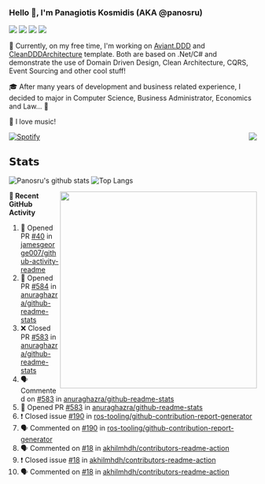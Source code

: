 ### Hello 👋, I'm Panagiotis Kosmidis (AKA @panosru)

[![](https://visitor-badge.glitch.me/badge?page_id=panosru-github-profile)](https://github.com/panosru) [![](https://img.shields.io/badge/-Panagiotis%20Kosmidis-blue?style=flat-square&logo=Linkedin&logoColor=white&link=https://www.linkedin.com/in/panagiotiskosmidis/)](https://www.linkedin.com/in/panagiotiskosmidis/) [![](https://img.shields.io/badge/-Europass%20CV-blue?style=flat-square&logo=microsoft-word&logoColor=white&link=https://europa.eu/!yX83UF)](https://europa.eu/!yX83UF) [![](https://img.shields.io/badge/-@panosru-%231DA1F2?style=flat-square&logo=twitter&logoColor=ffffff)](https://twitter.com/panosru)

🔭 Currently, on my free time, I'm working on [Aviant.DDD](https://github.com/panosru/Aviant.DDD) and [CleanDDDArchitecture](https://github.com/panosru/CleanDDDArchitecture) template. Both are based on .Net/C# and demonstrate the use of Domain Driven Design, Clean Architecture, CQRS, Event Sourcing and other cool stuff!

🎓 After many years of development and business related experience, I decided to major in Computer Science, Business Administrator, Economics and Law... 🤯

🎵 I love music!

[![Spotify](https://novatorem.panosru.vercel.app/api/spotify)](https://open.spotify.com/user/panosru) [<img align="right" src="https://github-readme-stackoverflow.vercel.app/?userID=395187&theme=light&layout=compact">](https://stackoverflow.com/users/story/395187)

## 𝗦𝘁𝗮𝘁𝘀

<img align="top" src="https://github-stats.panosru.vercel.app/api?username=panosru&count_private=true&show_icons=true&include_all_commits=true&hide_border=true&custom_title=My%20Open%20Source%20journey&locale=en&line_height=30" alt="Panosru's github stats" /> <img src="https://github-stats.panosru.vercel.app/api/top-langs/?username=panosru&langs_count=20&layout=compact&count_private=true&hide_border=true&locale=en&exclude_repo=github-readme-stats,panosru, cockpit_GROUPS,jamesgeorge007,hedythedev,katerina-web,.net-rnd-i18n,php-censor,framework,BetterReflection,docker-php-censor,protos,node-jinjs,protos-docs,OxyNode" alt="Top Langs" />

<img align="right" width="400" src="https://github-stats.panosru.vercel.app/api/wakatime?username=panosru&hide_border=true" />

**👣 Recent GitHub Activity**

<!--START_SECTION:activity-->
1. 💪 Opened PR [#40](https://github.com/jamesgeorge007/github-activity-readme/pull/40) in [jamesgeorge007/github-activity-readme](https://github.com/jamesgeorge007/github-activity-readme)
2. 💪 Opened PR [#584](https://github.com/anuraghazra/github-readme-stats/pull/584) in [anuraghazra/github-readme-stats](https://github.com/anuraghazra/github-readme-stats)
3. ❌ Closed PR [#583](https://github.com/anuraghazra/github-readme-stats/pull/583) in [anuraghazra/github-readme-stats](https://github.com/anuraghazra/github-readme-stats)
4. 🗣 Commented on [#583](https://github.com/anuraghazra/github-readme-stats/issues/583) in [anuraghazra/github-readme-stats](https://github.com/anuraghazra/github-readme-stats)
5. 💪 Opened PR [#583](https://github.com/anuraghazra/github-readme-stats/pull/583) in [anuraghazra/github-readme-stats](https://github.com/anuraghazra/github-readme-stats)
6. ❗️ Closed issue [#190](https://github.com/ros-tooling/github-contribution-report-generator/issues/190) in [ros-tooling/github-contribution-report-generator](https://github.com/ros-tooling/github-contribution-report-generator)
7. 🗣 Commented on [#190](https://github.com/ros-tooling/github-contribution-report-generator/issues/190) in [ros-tooling/github-contribution-report-generator](https://github.com/ros-tooling/github-contribution-report-generator)
8. 🗣 Commented on [#18](https://github.com/akhilmhdh/contributors-readme-action/issues/18) in [akhilmhdh/contributors-readme-action](https://github.com/akhilmhdh/contributors-readme-action)
9. ❗️ Closed issue [#18](https://github.com/akhilmhdh/contributors-readme-action/issues/18) in [akhilmhdh/contributors-readme-action](https://github.com/akhilmhdh/contributors-readme-action)
10. 🗣 Commented on [#18](https://github.com/akhilmhdh/contributors-readme-action/issues/18) in [akhilmhdh/contributors-readme-action](https://github.com/akhilmhdh/contributors-readme-action)
<!--END_SECTION:activity-->
